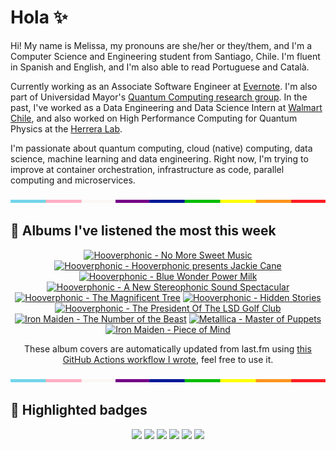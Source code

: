 # Hola ✨
Hi! My name is Melissa, my pronouns are she/her or they/them, and I'm a Computer Science and Engineering student from Santiago, Chile. I'm fluent in Spanish and English, and I'm also able to read Portuguese and Català.

Currently working as an Associate Software Engineer at [Evernote](https://evernote.com/). I'm also part of Universidad Mayor's [Quantum Computing research group](https://www.diariomayor.cl/ciencia-um/docentes-y-estudiantes-crean-el-primer-grupo-de-computacion-cuantica-u-mayor.html). In the past, I've worked as a Data Engineering and Data Science Intern at [Walmart Chile](https://github.com/walmartdigital/), and also worked on High Performance Computing for Quantum Physics at the [Herrera Lab](http://fherreralab.com/).

I'm passionate about quantum computing, cloud (native) computing, data science, machine learning and data engineering. Right now, I'm trying to improve at container orchestration, infrastructure as code, parallel computing and microservices.

<img src="hr.png" width="100%" height="5px">

## 🎵 Albums I've listened the most this week
<!-- lastfm -->
<p align="center"><a href="https://www.last.fm/music/Hooverphonic/No+More+Sweet+Music"><img src="https://lastfm.freetls.fastly.net/i/u/64s/c84fd8c4cbc6427094d66e31bd05b432.png" title="Hooverphonic - No More Sweet Music"></a> <a href="https://www.last.fm/music/Hooverphonic/Hooverphonic+presents+Jackie+Cane"><img src="https://lastfm.freetls.fastly.net/i/u/64s/4a7197e5571445d1bf847517866aa408.png" title="Hooverphonic - Hooverphonic presents Jackie Cane"></a> <a href="https://www.last.fm/music/Hooverphonic/Blue+Wonder+Power+Milk"><img src="https://lastfm.freetls.fastly.net/i/u/64s/cb08fb9f9a1c4e8a837b1f80b91e4406.png" title="Hooverphonic - Blue Wonder Power Milk"></a> <a href="https://www.last.fm/music/Hooverphonic/A+New+Stereophonic+Sound+Spectacular"><img src="https://lastfm.freetls.fastly.net/i/u/64s/a8e6db9877f9438eab4e833e234cf789.png" title="Hooverphonic - A New Stereophonic Sound Spectacular"></a> <a href="https://www.last.fm/music/Hooverphonic/The+Magnificent+Tree"><img src="https://lastfm.freetls.fastly.net/i/u/64s/b8b9676efa1d4c73b4b48b07026a4683.png" title="Hooverphonic - The Magnificent Tree"></a> <a href="https://www.last.fm/music/Hooverphonic/Hidden+Stories"><img src="https://lastfm.freetls.fastly.net/i/u/64s/f7e279d0f0d2b2454e7e217b3abc2d3c.jpg" title="Hooverphonic - Hidden Stories"></a> <a href="https://www.last.fm/music/Hooverphonic/The+President+Of+The+LSD+Golf+Club"><img src="https://lastfm.freetls.fastly.net/i/u/64s/fb482ea733e42b87ea35c23b56853464.png" title="Hooverphonic - The President Of The LSD Golf Club"></a> <a href="https://www.last.fm/music/Iron+Maiden/The+Number+of+the+Beast"><img src="https://lastfm.freetls.fastly.net/i/u/64s/0b05ebbc6af93b2c88a5c9fa476974ca.jpg" title="Iron Maiden - The Number of the Beast"></a> <a href="https://www.last.fm/music/Metallica/Master+of+Puppets"><img src="https://lastfm.freetls.fastly.net/i/u/64s/07f492a00c904cc6ccf868010be4d5a6.png" title="Metallica - Master of Puppets"></a> <a href="https://www.last.fm/music/Iron+Maiden/Piece+of+Mind"><img src="https://lastfm.freetls.fastly.net/i/u/64s/9e0c4e3a089392866e4264c15f252bdd.png" title="Iron Maiden - Piece of Mind"></a> </p>

<p align="center">These album covers are automatically updated from last.fm using <a href="https://github.com/marketplace/actions/lastfm-to-markdown">this GitHub Actions workflow I wrote</a>, feel free to use it.</p>

<img src="hr.png" width="100%" height="5px">

## 🏅 Highlighted badges
<p align="center" style="vertical-align:middle;">
  <a href="https://www.credly.com/badges/c8caff74-4c34-4211-affe-8bd7692771c8"><img src="https://images.credly.com/size/100x100/images/cf9b772d-7cf9-4c11-9aa7-46ab006f0ce6/IBM_Quantum_Challenge_2021_Achievement_V2.png"></a>
  <a href="https://www.credly.com/badges/52a4021b-34e6-413d-a4bd-cc29d3a686f6"><img src="https://images.credly.com/size/100x100/images/28944969-813a-43b9-944f-7910111ce764/Professional_Certificate_-_Data_Science.png"></a>
  <a href="https://www.credly.com/badges/cfeca386-7b9d-487f-8e2b-b3cfa069c734"><img src="https://images.credly.com/size/100x100/images/ac4daa48-1924-4dc5-80cf-ede5a08bac51/Data_Science_Foundations_Specialization.png"></a>
  <a href="https://www.credly.com/badges/0372a945-8a67-4d57-9643-b46b8dbf2fa6"><img src="https://images.credly.com/size/100x100/images/4a5f4849-54ae-461f-97ad-cb9c9a04eb63/Adv_Data_Science_Specialization.png"></a>
  <a href="https://www.credly.com/badges/348acaad-19d1-4f5a-8a6f-145d80dca3dc"><img src="https://images.credly.com/size/100x100/images/1dee8dee-d779-462e-9fd4-df5119546349/Build_Smart_on_Kubernetes_World_Tour.png"></a>
  <a href="https://google.qwiklabs.com/public_profiles/9fac59c2-c0f1-4b5c-b207-47c9cd7d6072"><img src="https://cdn.qwiklabs.com/GHzcYBb00JYUF9Rgf3D9A4inwRHYnFtISMvcRlb%2FClU%3D" width="100px"></a>
</p>
